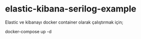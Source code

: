 # elastic-kibana-serilog-example

Elastic ve kibanayı docker container olarak çalıştırmak için;

docker-compose up -d
